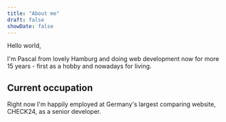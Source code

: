 ```yaml
---
title: "About me"
draft: false
showDate: false
---
```


Hello world,

I'm Pascal from lovely Hamburg and doing web development now for more 15 years - first as a hobby and nowadays for living.

## Current occupation
Right now I'm happily employed at Germany's largest comparing website, CHECK24, as a senior developer.
